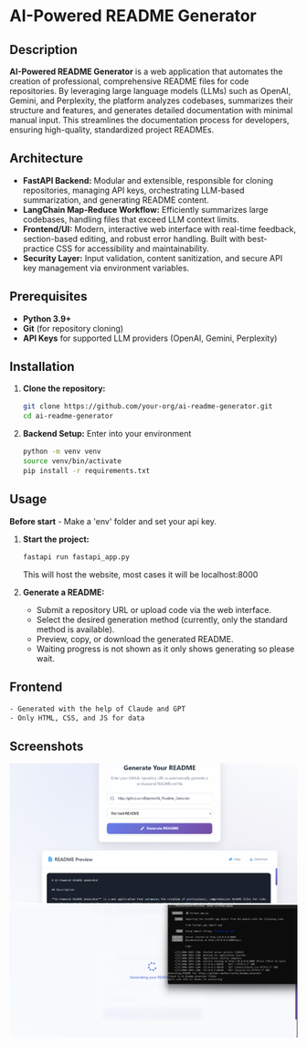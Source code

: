 # AI-Powered README Generator

## Description

**AI-Powered README Generator** is a web application that automates the creation of professional, comprehensive README files for code repositories. By leveraging large language models (LLMs) such as OpenAI, Gemini, and Perplexity, the platform analyzes codebases, summarizes their structure and features, and generates detailed documentation with minimal manual input. This streamlines the documentation process for developers, ensuring high-quality, standardized project READMEs.

## Architecture

- **FastAPI Backend:** Modular and extensible, responsible for cloning repositories, managing API keys, orchestrating LLM-based summarization, and generating README content.
- **LangChain Map-Reduce Workflow:** Efficiently summarizes large codebases, handling files that exceed LLM context limits.
- **Frontend/UI:** Modern, interactive web interface with real-time feedback, section-based editing, and robust error handling. Built with best-practice CSS for accessibility and maintainability.
- **Security Layer:** Input validation, content sanitization, and secure API key management via environment variables.

## Prerequisites

- **Python 3.9+**
- **Git** (for repository cloning)
- **API Keys** for supported LLM providers (OpenAI, Gemini, Perplexity)

## Installation

1. **Clone the repository:**
   ```bash
   git clone https://github.com/your-org/ai-readme-generator.git
   cd ai-readme-generator
   ```

2. **Backend Setup:**
    Enter into your environment
   ```bash
   python -m venv venv
   source venv/bin/activate
   pip install -r requirements.txt
   ```

## Usage

**Before start** - Make a 'env' folder and set your api key.

1. **Start the project:**
   ```bash
   fastapi run fastapi_app.py
   ```
   This will host the website, most cases it will be        localhost:8000


2. **Generate a README:**
   - Submit a repository URL or upload code via the web interface.
   - Select the desired generation method (currently, only the standard method is available).
   - Preview, copy, or download the generated README.
   - Waiting progress is not shown as it only shows generating so please wait.



## Frontend 
    - Generated with the help of Claude and GPT
    - Only HTML, CSS, and JS for data


    
## Screenshots

![App Screenshot](https://github.com/Dacrron/Ai_Readme_Genarator/blob/main/static/2.png)
![App Screenshot](https://github.com/Dacrron/Ai_Readme_Genarator/blob/main/static/1.png)


